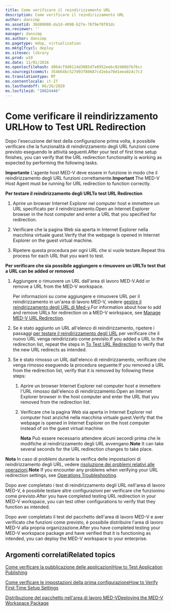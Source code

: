 ```yaml
---
title: Come verificare il reindirizzamento URL
description: Come verificare il reindirizzamento URL
author: dansimp
ms.assetid: 38d80088-da1d-4098-b27e-76f9e78f81dc
ms.reviewer: ''
manager: dansimp
ms.author: dansimp
ms.pagetype: mdop, virtualization
ms.mktglfcycl: deploy
ms.sitesec: library
ms.prod: w10
ms.date: 11/01/2016
ms.openlocfilehash: d964cf9d0114d3085d7e8952eebc82486b7b76cc
ms.sourcegitcommit: 354664bc527d93f80687cd2eba70d1eea024c7c3
ms.translationtype: MT
ms.contentlocale: it-IT
ms.lasthandoff: 06/26/2020
ms.locfileid: "10824446"
---
```

# <span data-ttu-id="a7e52-103">Come verificare il reindirizzamento URL</span><span class="sxs-lookup"><span data-stu-id="a7e52-103">How to Test URL Redirection</span></span>


<span data-ttu-id="a7e52-104">Dopo l'esecuzione del test della configurazione prima volta, è possibile verificare che la funzionalità di reindirizzamento degli URL funzioni come previsto eseguendo le attività seguenti.</span><span class="sxs-lookup"><span data-stu-id="a7e52-104">After your test of first time setup finishes, you can verify that the URL redirection functionality is working as expected by performing the following tasks.</span></span>

<span data-ttu-id="a7e52-105">**Importante**  L'agente host MED-V deve essere in funzione in modo che il reindirizzamento degli URL funzioni correttamente.</span><span class="sxs-lookup"><span data-stu-id="a7e52-105">**Important** The MED-V Host Agent must be running for URL redirection to function correctly.</span></span>

<a href="" id="bkmk-urlredir"></a>**<span data-ttu-id="a7e52-106">Per testare il reindirizzamento degli URL</span><span class="sxs-lookup"><span data-stu-id="a7e52-106">To test URL Redirection</span></span>**

1.  <span data-ttu-id="a7e52-107">Aprire un browser Internet Explorer nel computer host e immettere un URL specificato per il reindirizzamento.</span><span class="sxs-lookup"><span data-stu-id="a7e52-107">Open an Internet Explorer browser in the host computer and enter a URL that you specified for redirection.</span></span>

2.  <span data-ttu-id="a7e52-108">Verificare che la pagina Web sia aperta in Internet Explorer nella macchina virtuale guest.</span><span class="sxs-lookup"><span data-stu-id="a7e52-108">Verify that the webpage is opened in Internet Explorer on the guest virtual machine.</span></span>

3.  <span data-ttu-id="a7e52-109">Ripetere questa procedura per ogni URL che si vuole testare.</span><span class="sxs-lookup"><span data-stu-id="a7e52-109">Repeat this process for each URL that you want to test.</span></span>

**<span data-ttu-id="a7e52-110">Per verificare che sia possibile aggiungere o rimuovere un URL</span><span class="sxs-lookup"><span data-stu-id="a7e52-110">To test that a URL can be added or removed</span></span>**

1.  <span data-ttu-id="a7e52-111">Aggiungere o rimuovere un URL dall'area di lavoro MED-V.</span><span class="sxs-lookup"><span data-stu-id="a7e52-111">Add or remove a URL from the MED-V workspace.</span></span>

    <span data-ttu-id="a7e52-112">Per informazioni su come aggiungere e rimuovere URL per il reindirizzamento in un'area di lavoro MED-V, vedere [gestire il reindirizzamento degli URL di Med-v](manage-med-v-url-redirection.md).</span><span class="sxs-lookup"><span data-stu-id="a7e52-112">For information about how to add and remove URLs for redirection on a MED-V workspace, see [Manage MED-V URL Redirection](manage-med-v-url-redirection.md).</span></span>

2.  <span data-ttu-id="a7e52-113">Se è stato aggiunto un URL all'elenco di reindirizzamento, ripetere i passaggi [per testare il reindirizzamento degli URL](#bkmk-urlredir) per verificare che il nuovo URL venga reindirizzato come previsto.</span><span class="sxs-lookup"><span data-stu-id="a7e52-113">If you added a URL to the redirection list, repeat the steps in [To Test URL Redirection](#bkmk-urlredir) to verify that the new URL redirects as intended.</span></span>

3.  <span data-ttu-id="a7e52-114">Se è stato rimosso un URL dall'elenco di reindirizzamento, verificare che venga rimosso eseguendo la procedura seguente:</span><span class="sxs-lookup"><span data-stu-id="a7e52-114">If you removed a URL from the redirection list, verify that it is removed by following these steps:</span></span>

    1.  <span data-ttu-id="a7e52-115">Aprire un browser Internet Explorer nel computer host e immettere l'URL rimosso dall'elenco di reindirizzamento.</span><span class="sxs-lookup"><span data-stu-id="a7e52-115">Open an Internet Explorer browser in the host computer and enter the URL that you removed from the redirection list.</span></span>

    2.  <span data-ttu-id="a7e52-116">Verificare che la pagina Web sia aperta in Internet Explorer nel computer host anziché nella macchina virtuale guest.</span><span class="sxs-lookup"><span data-stu-id="a7e52-116">Verify that the webpage is opened in Internet Explorer on the host computer instead of on the guest virtual machine.</span></span>

        <span data-ttu-id="a7e52-117">**Nota**  Può essere necessario attendere alcuni secondi prima che le modifiche al reindirizzamento degli URL avvengano.</span><span class="sxs-lookup"><span data-stu-id="a7e52-117">**Note** It can take several seconds for the URL redirection changes to take place.</span></span>

<span data-ttu-id="a7e52-118">**Nota**  In caso di problemi durante la verifica delle impostazioni di reindirizzamento degli URL, vedere [risoluzione dei problemi relativi alle operazioni](operations-troubleshooting-medv2.md).</span><span class="sxs-lookup"><span data-stu-id="a7e52-118">**Note** If you encounter any problems when verifying your URL redirection settings, see [Operations Troubleshooting](operations-troubleshooting-medv2.md).</span></span>

<span data-ttu-id="a7e52-119">Dopo aver completato i test di reindirizzamento degli URL nell'area di lavoro MED-V, è possibile testare altre configurazioni per verificare che funzionino come previsto.</span><span class="sxs-lookup"><span data-stu-id="a7e52-119">After you have completed testing URL redirection in your MED-V workspace, you can test other configurations to verify that they function as intended.</span></span>

<span data-ttu-id="a7e52-120">Dopo aver completato il test del pacchetto dell'area di lavoro MED-V e aver verificato che funzioni come previsto, è possibile distribuire l'area di lavoro MED-V alla propria organizzazione.</span><span class="sxs-lookup"><span data-stu-id="a7e52-120">After you have completed testing your MED-V workspace package and have verified that it is functioning as intended, you can deploy the MED-V workspace to your enterprise.</span></span>

## <span data-ttu-id="a7e52-121">Argomenti correlati</span><span class="sxs-lookup"><span data-stu-id="a7e52-121">Related topics</span></span>

[<span data-ttu-id="a7e52-122">Come verificare la pubblicazione delle applicazioni</span><span class="sxs-lookup"><span data-stu-id="a7e52-122">How to Test Application Publishing</span></span>](how-to-test-application-publishing.md)

[<span data-ttu-id="a7e52-123">Come verificare le impostazioni della prima configurazione</span><span class="sxs-lookup"><span data-stu-id="a7e52-123">How to Verify First Time Setup Settings</span></span>](how-to-verify-first-time-setup-settings.md)

[<span data-ttu-id="a7e52-124">Distribuzione del pacchetto nell'area di lavoro MED-V</span><span class="sxs-lookup"><span data-stu-id="a7e52-124">Deploying the MED-V Workspace Package</span></span>](deploying-the-med-v-workspace-package.md)

 

 





